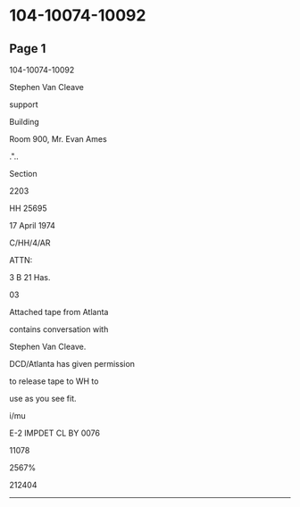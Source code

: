 # 104-10074-10092

## Page 1

104-10074-10092

Stephen Van Cleave

support

Building

Room 900, Mr. Evan Ames

."..

Section

2203

HH 25695

17 April 1974

C/HH/4/AR

ATTN:

3 B 21 Has.

03

Attached tape from Atlanta

contains conversation with

Stephen Van Cleave.

DCD/Atlanta has given permission

to release tape to WH to

use as you see fit.

i/mu

E-2 IMPDET CL BY 0076

11078

2567%

212404

---

